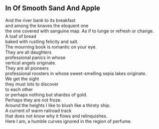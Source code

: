 In Of Smooth Sand And Apple
---------------------------
And the river bank to its breakfast  
and among the knaves the eloquent one  
the one covered with sanguine map. As if to lunge or refresh or change.  
A loaf of bread  
baked with rustling felicity and salt.  
The mourning book is romantic on your eye.  
They are all daughters  
professional panics in whose  
vertical angels originate.  
They are all pioneers  
professional roosters in whose sweet-smelling sepia lakes originate.  
We get the sight  
they must lots to discover  
to each other  
or perhaps nothing but shardss of gold.  
Perhaps they are not froze.  
Around the heights I like to blush like a thirsty ship.  
A current of warm railroad track  
that does not know why it flows and relinquishes.  
Here I am, a humble curves ignored in the region of perfume.  
